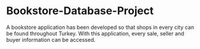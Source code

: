 # Bookstore-Database-Project
A bookstore application has been developed so that shops in every city can be found throughout Turkey. With this application, every sale, seller and buyer information can be accessed.
